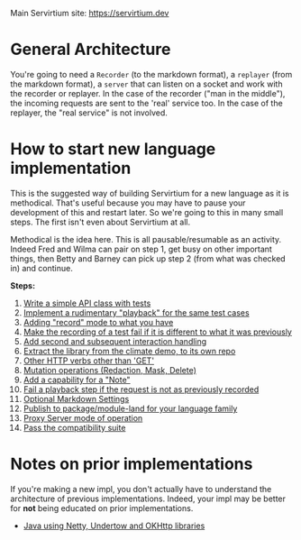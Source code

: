 Main Servirtium site: https://servirtium.dev

# General Architecture

You're going to need a `Recorder` (to the markdown format), a `replayer` (from the markdown format), a `server` that can listen on a socket and work with the recorder or replayer. In the case of the recorder ("man in the middle"), the incoming requests are sent to the 'real' service too. 
In the case of the replayer, the "real service" is not involved.  

# How to start new language implementation

This is the suggested way of building Servirtium for a new language as it is methodical. That's useful because you may have to pause your development of this and restart later. So we're going to this in many small steps. The first isn't even about Servirtium at all.  

Methodical is the idea here.  This is all pausable/resumable as an activity. Indeed Fred and Wilma can pair on step 1, get busy on other important things, then Betty and Barney can pick up step 2 (from what was checked in) and continue.

**Steps:**

1. [Write a simple API class with tests](starting-a-new-impl-step-1.md)
2. [Implement a rudimentary "playback" for the same test cases](starting-a-new-impl-step-2.md)
3. [Adding "record" mode to what you have](starting-a-new-impl-step-3.md)
4. [Make the recording of a test fail if it is different to what it was previously](starting-a-new-impl-step-4.md)
5. [Add second and subsequent interaction handling](starting-a-new-impl-step-5.md)
6. [Extract the library from the climate demo, to its own repo](starting-a-new-impl-step-6.md)
7. [Other HTTP verbs other than 'GET'](starting-a-new-impl-step-7.md)
8. [Mutation operations (Redaction, Mask, Delete)](starting-a-new-impl-step-8.md)
9. [Add a capability for a "Note"](starting-a-new-impl-step-9.md)
10. [Fail a playback step if the request is not as previously recorded](starting-a-new-impl-step-10.md)
11. [Optional Markdown Settings](starting-a-new-impl-step-11.md)
12. [Publish to package/module-land for your language family](starting-a-new-impl-step-12.md)
13. [Proxy Server mode of operation](starting-a-new-impl-step-13.md)
14. [Pass the compatibility suite](starting-a-new-impl-step-14.md)

# Notes on prior implementations

If you're making a new impl, you don't actually have to understand the architecture of previous implementations. Indeed, your impl may be better for **not** being educated on prior implementations.

* [Java using Netty, Undertow and OKHttp libraries](java-version-architecture.md)
